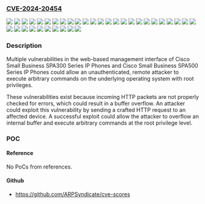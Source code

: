 ### [CVE-2024-20454](https://cve.mitre.org/cgi-bin/cvename.cgi?name=CVE-2024-20454)
![](https://img.shields.io/static/v1?label=Product&message=Cisco%20Small%20Business%20IP%20Phones&color=blue)
![](https://img.shields.io/static/v1?label=Version&message=1.0.17%20&color=brightgreen)
![](https://img.shields.io/static/v1?label=Version&message=7.3.7%20&color=brightgreen)
![](https://img.shields.io/static/v1?label=Version&message=7.4.3%20&color=brightgreen)
![](https://img.shields.io/static/v1?label=Version&message=7.4.4%20&color=brightgreen)
![](https://img.shields.io/static/v1?label=Version&message=7.4.6%20&color=brightgreen)
![](https://img.shields.io/static/v1?label=Version&message=7.4.7%20&color=brightgreen)
![](https://img.shields.io/static/v1?label=Version&message=7.4.8%20&color=brightgreen)
![](https://img.shields.io/static/v1?label=Version&message=7.4.9%20&color=brightgreen)
![](https://img.shields.io/static/v1?label=Version&message=7.5.1%20&color=brightgreen)
![](https://img.shields.io/static/v1?label=Version&message=7.5.2%20&color=brightgreen)
![](https://img.shields.io/static/v1?label=Version&message=7.5.2a%20&color=brightgreen)
![](https://img.shields.io/static/v1?label=Version&message=7.5.2b%20&color=brightgreen)
![](https://img.shields.io/static/v1?label=Version&message=7.5.3%20&color=brightgreen)
![](https://img.shields.io/static/v1?label=Version&message=7.5.4%20&color=brightgreen)
![](https://img.shields.io/static/v1?label=Version&message=7.5.5%20&color=brightgreen)
![](https://img.shields.io/static/v1?label=Version&message=7.5.5a%20&color=brightgreen)
![](https://img.shields.io/static/v1?label=Version&message=7.5.5b%20&color=brightgreen)
![](https://img.shields.io/static/v1?label=Version&message=7.5.6%20&color=brightgreen)
![](https://img.shields.io/static/v1?label=Version&message=7.5.6(XU)%20&color=brightgreen)
![](https://img.shields.io/static/v1?label=Version&message=7.5.6a%20&color=brightgreen)
![](https://img.shields.io/static/v1?label=Version&message=7.5.6c%20&color=brightgreen)
![](https://img.shields.io/static/v1?label=Version&message=7.5.7%20&color=brightgreen)
![](https://img.shields.io/static/v1?label=Version&message=7.5.7s%20&color=brightgreen)
![](https://img.shields.io/static/v1?label=Version&message=7.6.0%20&color=brightgreen)
![](https://img.shields.io/static/v1?label=Version&message=7.6.1%20&color=brightgreen)
![](https://img.shields.io/static/v1?label=Version&message=7.6.2%20&color=brightgreen)
![](https://img.shields.io/static/v1?label=Version&message=7.6.2SR1%20&color=brightgreen)
![](https://img.shields.io/static/v1?label=Version&message=7.6.2SR2%20&color=brightgreen)
![](https://img.shields.io/static/v1?label=Version&message=7.6.2SR3%20&color=brightgreen)
![](https://img.shields.io/static/v1?label=Version&message=7.6.2SR4%20&color=brightgreen)
![](https://img.shields.io/static/v1?label=Version&message=7.6.2SR5%20&color=brightgreen)
![](https://img.shields.io/static/v1?label=Version&message=7.6.2SR6%20&color=brightgreen)
![](https://img.shields.io/static/v1?label=Version&message=7.6.2SR7%20&color=brightgreen)
![](https://img.shields.io/static/v1?label=Vulnerability&message=Buffer%20Copy%20without%20Checking%20Size%20of%20Input%20('Classic%20Buffer%20Overflow')&color=brightgreen)

### Description

Multiple vulnerabilities in the web-based management interface of Cisco Small Business SPA300 Series IP Phones and Cisco Small Business SPA500 Series IP Phones could allow an unauthenticated, remote attacker to execute arbitrary commands on the underlying operating system with root privileges.These vulnerabilities exist because incoming HTTP packets are not properly checked for errors, which could result in a buffer overflow. An attacker could exploit this vulnerability by sending a crafted HTTP request to an affected device. A successful exploit could allow the attacker to overflow an internal buffer and execute arbitrary commands at the root privilege level.

### POC

#### Reference
No PoCs from references.

#### Github
- https://github.com/ARPSyndicate/cve-scores

